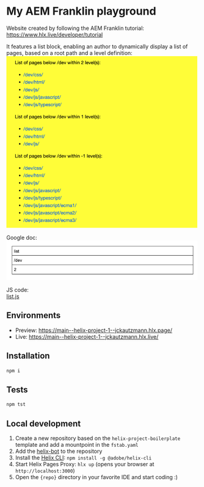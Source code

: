 # My AEM Franklin playground

Website created by following the AEM Franklin tutorial:
https://www.hlx.live/developer/tutorial

It features a list block, enabling an author to dynamically display a list of pages, based on a root path and a level definition:  
<img src="list_web.png" alt="page list on a web page" width="500"/>

Google doc:  
<img src="list_author.png" alt="Google docs list definition" width="500"/>

JS code:  
[list.js](blocks/list/list.js)

## Environments
- Preview: https://main--helix-project-1--jckautzmann.hlx.page/
- Live: https://main--helix-project-1--jckautzmann.hlx.live/

## Installation

```sh
npm i
```

## Tests

```sh
npm tst
```

## Local development

1. Create a new repository based on the `helix-project-boilerplate` template and add a mountpoint in the `fstab.yaml`
1. Add the [helix-bot](https://github.com/apps/helix-bot) to the repository
1. Install the [Helix CLI](https://github.com/adobe/helix-cli): `npm install -g @adobe/helix-cli`
1. Start Helix Pages Proxy: `hlx up` (opens your browser at `http://localhost:3000`)
1. Open the `{repo}` directory in your favorite IDE and start coding :)
